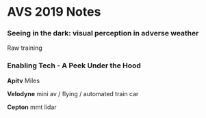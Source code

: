 # AVS 2019 Notes

<script type="text/javascript" src="https://cdn.mathjax.org/mathjax/latest/MathJax.js?config=TeX-AMS_HTML"></script>

### Seeing in the dark: visual perception in adverse weather
Raw training

### Enabling Tech - A Peek Under the Hood
__Apitv__
Miles 

__Velodyne__
mini av / flying / automated train car

__Cepton__
mmt lidar

<!--stackedit_data:
eyJoaXN0b3J5IjpbLTE0NDA4NTQ4MiwyMjYxNDAwNzMsLTEzMT
E0MDEwOTQsLTY1MDA5NzIyMCwtMTU0NzkyNjI4MCwxNjg2NzAz
MzU5LC0xMjg5MjUxMjc5LC03ODg2ODUzNjNdfQ==
-->